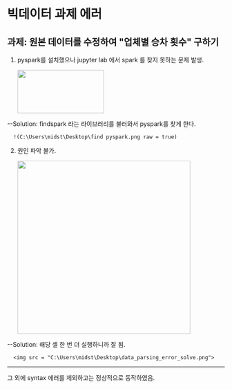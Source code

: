 # 빅데이터 과제 에러

과제: 원본 데이터를 수정하여 "업체별 승차 횟수" 구하기
--

1. pyspark를 설치했으나 jupyter lab 에서 spark 를 찾지 못하는 문제 발생.
  
      <img src = "C:\Users\midst\Desktop\No_module_pyspark.png" width = 200 height = 100>
      
--Solution: findspark 라는 라이브러리를 불러와서 pyspark를 찾게 한다.

      !(C:\Users\midst\Desktop\find pyspark.png raw = true)
      
2. 원인 파악 불가.

      <img src = "C:\Users\midst\Desktop\data_parsing_error.png" width = 400 height = 400>
      
--Solution: 해당 셀 한 번 더 실행하니까 잘 됨.

      <img src = "C:\Users\midst\Desktop\data_parsing_error_solve.png">
      
----
그 외에 syntax 에러를 제외하고는 정상적으로 동작하였음.
